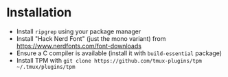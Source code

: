 # Installation
- Install `ripgrep` using your package manager
- Install "Hack Nerd Font" (just the mono variant) from https://www.nerdfonts.com/font-downloads
- Ensure a C compiler is available (install it with `build-essential` package)
- Install TPM with `git clone https://github.com/tmux-plugins/tpm ~/.tmux/plugins/tpm`
